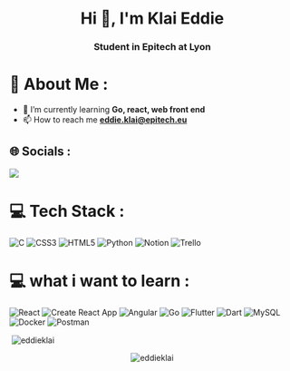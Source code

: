 <h1 align="center">Hi 👋, I'm Klai Eddie</h1>
<h3 align="center">Student in Epitech at Lyon</h3>

# 💫 About Me :

- 🌱 I’m currently learning **Go, react, web front end**
- 📫 How to reach me **eddie.klai@epitech.eu**

## 🌐 Socials :

<a href="https://www.linkedin.com/in/eddie-klai">
    <img src="https://img.shields.io/badge/LinkedIn-0077B5?style=for-the-badge&logo=linkedin&logoColor=white">
</a>

# 💻 Tech Stack :

![C](https://img.shields.io/badge/c-%2300599C.svg?style=for-the-badge&logo=c&logoColor=white) 
![CSS3](https://img.shields.io/badge/css3-%231572B6.svg?style=for-the-badge&logo=css3&logoColor=white) 
![HTML5](https://img.shields.io/badge/html5-%23E34F26.svg?style=for-the-badge&logo=html5&logoColor=white)
![Python](https://img.shields.io/badge/python-3670A0?style=for-the-badge&logo=python&logoColor=ffdd54) 
![Notion](https://img.shields.io/badge/Notion-%23000000.svg?style=for-the-badge&logo=notion&logoColor=white) 
![Trello](https://img.shields.io/badge/Trello-%23026AA7.svg?style=for-the-badge&logo=Trello&logoColor=white) 

# 💻 what i want to learn :

![React](https://img.shields.io/static/v1?style=for-the-badge&message=React&color=222222&logo=React&logoColor=61DAFB&label=)
![Create React App](https://img.shields.io/static/v1?style=for-the-badge&message=Create+React+App&color=222222&logo=Create+React+App&logoColor=09D3AC&label=)
![Angular](https://img.shields.io/static/v1?style=for-the-badge&message=Angular&color=DD0031&logo=Angular&logoColor=FFFFFF&label=)
![Go](https://img.shields.io/badge/go-%2300ADD8.svg?style=for-the-badge&logo=go&logoColor=white)
![Flutter](https://img.shields.io/badge/Flutter-%2302569B.svg?style=for-the-badge&logo=Flutter&logoColor=white)
![Dart](https://img.shields.io/badge/dart-%230175C2.svg?style=for-the-badge&logo=dart&logoColor=white) 
![MySQL](https://img.shields.io/badge/mysql-%2300f.svg?style=for-the-badge&logo=mysql&logoColor=white) 
![Docker](https://img.shields.io/badge/docker-%230db7ed.svg?style=for-the-badge&logo=docker&logoColor=white) 
![Postman](https://img.shields.io/badge/Postman-FF6C37?style=for-the-badge&logo=postman&logoColor=white)



<p>&nbsp;<img align="center" src="https://github-readme-stats.vercel.app/api?username=eddieklai&show_icons=true&theme=dark&title_color=ffffff&text_color=ffffff&locale=en" alt="eddieklai" /></p>

<p align="center"> <img src="https://komarev.com/ghpvc/?username=eddieklai&label=Profile%20views&color=006d8f&style=flat-square" alt="eddieklai" /> </p>
